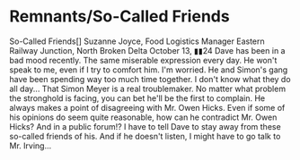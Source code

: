 # Remnants/So-Called Friends

So-Called Friends[]
Suzanne Joyce, Food Logistics Manager
Eastern Railway Junction, North Broken Delta
October 13, ▮▮24
Dave has been in a bad mood recently. The same miserable expression every day. He won't speak to me, even if I try to comfort him. I'm worried. He and Simon's gang have been spending way too much time together. I don't know what they do all day...
That Simon Meyer is a real troublemaker. No matter what problem the stronghold is facing, you can bet he'll be the first to complain. He always makes a point of disagreeing with Mr. Owen Hicks. Even if some of his opinions do seem quite reasonable, how can he contradict Mr. Owen Hicks? And in a public forum!? I have to tell Dave to stay away from these so-called friends of his. And if he doesn't listen, I might have to go talk to Mr. Irving...
